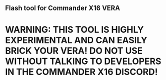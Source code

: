 ## Flash tool for Commander X16 VERA

# WARNING: THIS TOOL IS HIGHLY EXPERIMENTAL AND CAN EASILY BRICK YOUR VERA! DO NOT USE WITHOUT TALKING TO DEVELOPERS IN THE COMMANDER X16 DISCORD!

